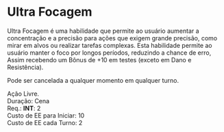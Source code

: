 # Ultra Focagem

Ultra Focagem é uma habilidade que permite ao usuário aumentar a concentração e a precisão para ações que exigem grande precisão, como mirar em alvos ou realizar tarefas complexas. Esta habilidade permite ao usuário manter o foco por longos períodos, reduzindo a chance de erro, Assim recebendo um Bônus de +10 em testes (exceto em Dano e Resistência).

Pode ser cancelada a qualquer momento em qualquer turno.

Ação Livre.  
Duração: Cena  
Req.: **INT**: 2  
Custo de EE para Iniciar: 10  
Custo de EE cada Turno: 2
